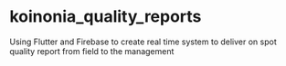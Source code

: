 # koinonia_quality_reports

Using Flutter and Firebase to create real time system to deliver on spot quality report from field to the management

